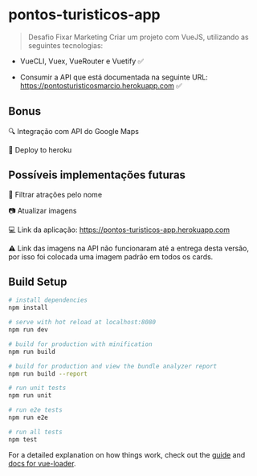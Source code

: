 # pontos-turisticos-app

> Desafio Fixar Marketing
> Criar um projeto com VueJS, utilizando as seguintes tecnologias:

- VueCLI, Vuex, VueRouter e Vuetify :white_check_mark:

- Consumir a API que está documentada na seguinte URL: https://pontosturisticosmarcio.herokuapp.com :white_check_mark:

## Bonus
:mag: Integração com API do Google Maps

:rocket: Deploy to heroku

## Possíveis implementações futuras
:memo: Filtrar atrações pelo nome

:camera: Atualizar imagens

:computer: Link da aplicação: https://pontos-turisticos-app.herokuapp.com

:warning: Link das imagens na API não funcionaram até a entrega desta versão, por isso foi colocada uma imagem padrão em todos os cards.

## Build Setup
``` bash
# install dependencies
npm install

# serve with hot reload at localhost:8080
npm run dev

# build for production with minification
npm run build

# build for production and view the bundle analyzer report
npm run build --report

# run unit tests
npm run unit

# run e2e tests
npm run e2e

# run all tests
npm test
```

For a detailed explanation on how things work, check out the [guide](http://vuejs-templates.github.io/webpack/) and [docs for vue-loader](http://vuejs.github.io/vue-loader).
